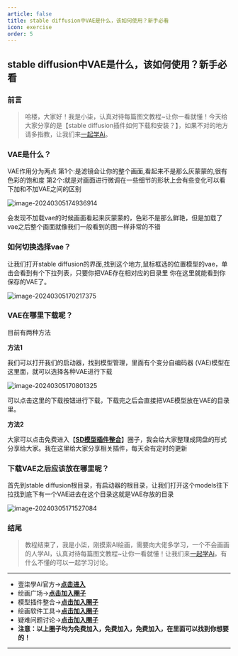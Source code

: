 ```yaml
---
article: false
title: stable diffusion中VAE是什么，该如何使用？新手必看
icon: exercise
order: 5
---
```


## stable diffusion中VAE是什么，该如何使用？新手必看

### 前言

> 哈楼，大家好！我是小柒，认真对待每篇图文教程~让你一看就懂！今天给大家分享的是【stable diffusion插件如何下载和安装？】，如果不对的地方请多指教，让我们来[一起学Ai](https://17xueai.top/)。

### VAE是什么？

VAE作用分为两点
第1个:是滤镜会让你的整个画面,看起来不是那么灰蒙蒙的,很有色彩的饱和度
第2个:就是对画面进行微调在一些细节的形状上会有些变化可以看下加和不加VAE之间的区别

![image-20240305174936914](https://img.17xueai.top/typora/imager/202403122130843.webp)

会发现不加载vae的时候画面看起来灰蒙蒙的，色彩不是那么鲜艳，但是加载了vae之后整个画面就像我们一般看到的图一样非常的不错

### 如何切换选择vae？

让我们打开stable diffusion的界面,找到这个地方,鼠标框选的位置模型的vae，单击会看到有个下拉列表，只要你把VAE存在相对应的目录里
你在这里就能看到你保存的VAE了。

![image-20240305170217375](https://img.17xueai.top/typora/imager/202403122130303.webp)

### VAE在哪里下载呢？

目前有两种方法

**方法1**

我们可以打开我们的启动器，找到模型管理，里面有个变分自编码器 (VAE)模型在这里面，就可以选择各种VAE进行下载

![image-20240305170801325](https://img.17xueai.top/typora/imager/202403122130744.webp)

可以点击这里的下载按钮进行下载，下载完之后会直接把VAE模型放在VAE的目录里。

**方法2**

大家可以点击免费进入【**[SD模型插件整合](https://17xueai.top/circle/sdmodels)**】圈子，我会给大家整理成网盘的形式分享给大家。我在这里给大家分享相关插件，每天会有定时的更新

### 下载VAE之后应该放在哪里呢？

首先到stable diffusion根目录，有启动器的根目录，让我们打开这个models往下拉找到底下有一个VAE进去在这个目录这就是VAE存放的目录

![image-20240305171527084](https://img.17xueai.top/typora/imager/202403122130107.webp)

### 结尾

> 教程结束了，我是小柒，刚摸索AI绘画，需要向大佬多学习，一个不会画画的人学AI，认真对待每篇图文教程~让你一看就懂！让我们来[一起学Ai](https://17xueai.top/)，有什么不懂的可以一起学习讨论。

<hr>

- 壹柒學Ai官方→**[点击进入](https://17xueai.top/)**
- 绘画广场→**[点击加入圈子](https://17xueai.top/circle/square)**
- 模型插件整合→**[点击加入圈子](https://17xueai.top/circle/sdmodels)**
- 绘画软件工具→**[点击加入圈子](https://17xueai.top/circle/software)**
- 疑难问题讨论→**[点击加入圈子](https://17xueai.top/circle/questions)**
- **注意：以上圈子均为免费加入，免费加入，免费加入，在里面可以找到你想要的！**

****



